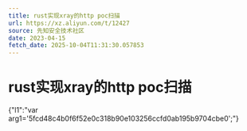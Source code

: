 ```yaml
---
title: rust实现xray的http poc扫描
url: https://xz.aliyun.com/t/12427
source: 先知安全技术社区
date: 2023-04-15
fetch_date: 2025-10-04T11:31:30.057853
---
```


# rust实现xray的http poc扫描

{"l1":"var arg1='5fcd48c4b0f6f52e0c318b90e103256ccfd0ab195b9704cbe0';"}